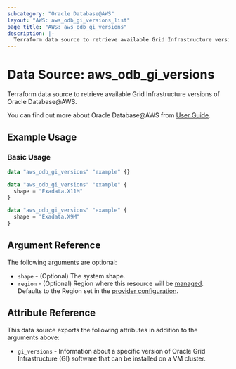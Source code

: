 ```yaml
---
subcategory: "Oracle Database@AWS"
layout: "AWS: aws_odb_gi_versions_list"
page_title: "AWS: aws_odb_gi_versions"
description: |-
  Terraform data source to retrieve available Grid Infrastructure versions of Oracle Database@AWS.
---
```


# Data Source: aws_odb_gi_versions

Terraform data source to retrieve available Grid Infrastructure versions of Oracle Database@AWS.

You can find out more about Oracle Database@AWS from [User Guide](https://docs.aws.amazon.com/odb/latest/UserGuide/what-is-odb.html).

## Example Usage

### Basic Usage

```terraform
data "aws_odb_gi_versions" "example" {}

data "aws_odb_gi_versions" "example" {
  shape = "Exadata.X11M"
}

data "aws_odb_gi_versions" "example" {
  shape = "Exadata.X9M"
}
```

## Argument Reference

The following arguments are optional:

* `shape` - (Optional) The system shape.
* `region` - (Optional) Region where this resource will be [managed](https://docs.aws.amazon.com/general/latest/gr/rande.html#regional-endpoints). Defaults to the Region set in the [provider configuration](https://registry.terraform.io/providers/hashicorp/aws/latest/docs#aws-configuration-reference).

## Attribute Reference

This data source exports the following attributes in addition to the arguments above:

* `gi_versions` - Information about a specific version of Oracle Grid Infrastructure (GI) software that can be installed on a VM cluster.
